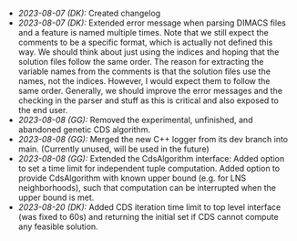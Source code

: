 
* *2023-08-07 (DK):* Created changelog
* *2023-08-07 (DK):* Extended error message when parsing DIMACS files and a feature is named multiple times. Note that we still expect the comments to be a specific format, which is actually not defined this way. We should think about just using the indices and hoping that the solution files follow the same order. The reason for extracting the variable names from the comments is that the solution files use the names, not the indices. However, I would expect them to follow the same order. Generally, we should improve the error messages and the checking in the parser and stuff as this is critical and also exposed to the end user.
* *2023-08-08 (GG):* Removed the experimental, unfinished, and abandoned genetic CDS algorithm.
* *2023-08-08 (GG):* Merged the new C++ logger from its dev branch into main. (Currently unused, will be used in the future)
* *2023-08-08 (GG):* Extended the CdsAlgorithm interface: Added option to set a time limit for independent tuple computation. Added option to provide CdsAlgorithm with known upper bound (e.g. for LNS neighborhoods), such that computation can be interrupted when the upper bound is met.
* *2023-08-20 (DK):* Added CDS iteration time limit to top level interface (was fixed to 60s) and returning the initial set if CDS cannot compute any feasible solution.